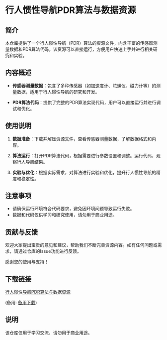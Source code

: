 # 行人惯性导航PDR算法与数据资源

## 简介

本仓库提供了一个行人惯性导航（PDR）算法的资源文件，内含丰富的传感器测量数据和PDR算法代码。该资源可以直接运行，方便用户快速上手并进行相关研究和实验。

## 内容概述

- **传感器测量数据**：包含了多种传感器（如加速度计、陀螺仪、磁力计等）的测量数据，适用于行人惯性导航的研究和开发。
  
- **PDR算法代码**：提供了完整的PDR算法实现代码，用户可以直接运行并进行调试和优化。

## 使用说明

1. **数据准备**：下载并解压资源文件，查看传感器测量数据，了解数据格式和内容。

2. **算法运行**：打开PDR算法代码，根据需要进行参数设置和调整。运行代码，观察行人导航结果。

3. **实验与优化**：根据实际需求，对算法进行实验和优化，提升行人惯性导航的精度和稳定性。

## 注意事项

- 请确保运行环境符合代码要求，避免因环境问题导致运行失败。
- 数据和代码仅供学习和研究使用，请勿用于商业用途。

## 贡献与反馈

欢迎大家提出宝贵的意见和建议，帮助我们不断完善资源内容。如有任何问题或需求，请通过仓库的Issue功能进行反馈。

感谢您的使用与支持！

## 下载链接
[行人惯性导航PDR算法与数据资源](https://pan.quark.cn/s/e25a901cc25c) 

(备用: [备用下载](https://pan.baidu.com/s/1LzNODV17Z5p1um309G6K0A?pwd=1234))

## 说明

该仓库仅用于学习交流，请勿用于商业用途。

